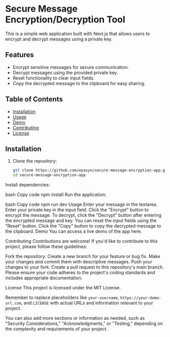 # Secure Message Encryption/Decryption Tool

This is a simple web application built with Next.js that allows users to encrypt and decrypt messages using a private key.

## Features

- Encrypt sensitive messages for secure communication.
- Decrypt messages using the provided private key.
- Reset functionality to clear input fields.
- Copy the decrypted message to the clipboard for easy sharing.

## Table of Contents

- [Installation](#installation)
- [Usage](#usage)
- [Demo](#demo)
- [Contributing](#contributing)
- [License](#license)

## Installation

1. Clone the repository:
   ```bash
   git clone https://github.com/wyasyn/secure-message-encryption-app.git
   cd secure-message-encryption-app

Install dependencies:

bash
Copy code
npm install
Run the application:

bash
Copy code
npm run dev
Usage
Enter your message in the textarea.
Enter your private key in the input field.
Click the "Encrypt" button to encrypt the message.
To decrypt, click the "Decrypt" button after entering the encrypted message and key.
You can reset the input fields using the "Reset" button.
Click the "Copy" button to copy the decrypted message to the clipboard.
Demo
You can access a live demo of the app here.

Contributing
Contributions are welcome! If you'd like to contribute to this project, please follow these guidelines:

Fork the repository.
Create a new branch for your feature or bug fix.
Make your changes and commit them with descriptive messages.
Push your changes to your fork.
Create a pull request to this repository's main branch.
Please ensure your code adheres to the project's coding standards and includes appropriate documentation.

License
This project is licensed under the MIT License.


Remember to replace placeholders like `your-username`, `https://your-demo-url.com`, and `LICENSE` with actual URLs and information relevant to your project.

You can also add more sections or information as needed, such as "Security Considerations," "Acknowledgments," or "Testing," depending on the complexity and requirements of your project.
